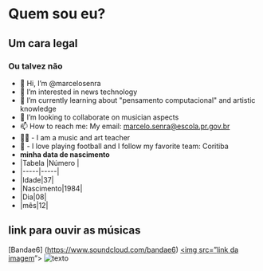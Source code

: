 # Quem sou eu?
## Um cara legal
### Ou talvez não
- 👋 Hi, I’m @marcelosenra
- 👀 I’m interested in news technology
- 🌱 I’m currently learning about "pensamento computacional" and 
artistic knowledge
- 💞️ I’m looking to collaborate on musician aspects
- 📫 How to reach me: My email: marcelo.senra@escola.pr.gov.br
- 👨‍🏫 - I am a music and art teacher
- 🏈 - I love playing football and I follow my favorite team: Coritiba
- **minha data de nascimento**
- |Tabela |Número |
- |-----|-----|
- |Idade|37|
- |Nascimento|1984|
- |Dia|08|
- |mês|12|

## link para ouvir as músicas
[Bandae6] (https://www.soundcloud.com/bandae6)
<a href=””><img src=”[link da imagem](https://encrypted-tbn0.gstatic.com/images?q=tbn:ANd9GcS0EUu_kiw14XITfcZTRcG11CGuhtFxkxnoiY6QDC9R32NWo_XfxKjSyuViXU3eNVFYRP8&usqp=CAU)”></img></a> 
![texto](https://encrypted-tbn0.gstatic.com/images?q=tbn:ANd9GcS0EUu_kiw14XITfcZTRcG11CGuhtFxkxnoiY6QDC9R32NWo_XfxKjSyuViXU3eNVFYRP8&usqp=CAU)
<!---
marcelosenra/marcelosenra is a ✨ special ✨ repository because its `README.md` (this file) appears on your GitHub profile.
You can click the Preview link to take a look at your changes.
--->
